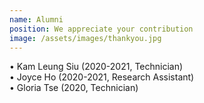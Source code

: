 ```yaml
---
name: Alumni
position: We appreciate your contribution
image: /assets/images/thankyou.jpg
---
```

• Kam Leung Siu (2020-2021, Technician)  
• Joyce Ho (2020-2021, Research Assistant)  
• Gloria Tse (2020, Technician)  
